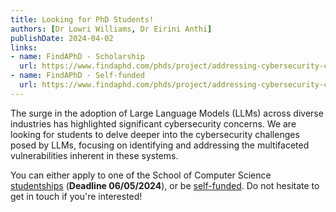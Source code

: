 ```yaml
---
title: Looking for PhD Students!
authors: [Dr Lowri Williams, Dr Eirini Anthi]
publishDate: 2024-04-02
links:
- name: FindAPhD - Scholarship
  url: https://www.findaphd.com/phds/project/addressing-cybersecurity-challenges-in-large-language-models-llms/?p170173
- name: FindAPhD - Self-funded
  url: https://www.findaphd.com/phds/project/addressing-cybersecurity-challenges-in-large-language-models-llms-self-funded-students-only/?p170174
---
```


The surge in the adoption of Large Language Models (LLMs) across diverse industries has highlighted significant cybersecurity concerns. We are looking for students to delve deeper into the cybersecurity challenges posed by LLMs, focusing on identifying and addressing the multifaceted vulnerabilities inherent in these systems. 

<!--more-->

You can either apply to one of the School of Computer Science [studentships](https://www.findaphd.com/phds/project/addressing-cybersecurity-challenges-in-large-language-models-llms/?p170173) (**Deadline 06/05/2024**), or be [self-funded](https://www.findaphd.com/phds/project/addressing-cybersecurity-challenges-in-large-language-models-llms-self-funded-students-only/?p170174). 
Do not hesitate to get in touch if you're interested!
